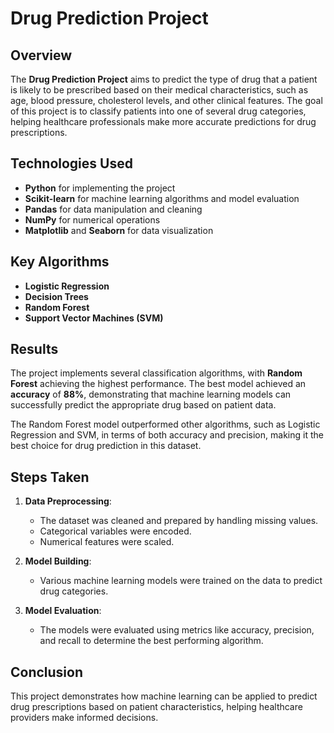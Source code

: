 # Drug Prediction Project

## Overview
The **Drug Prediction Project** aims to predict the type of drug that a patient is likely to be prescribed based on their medical characteristics, such as age, blood pressure, cholesterol levels, and other clinical features. The goal of this project is to classify patients into one of several drug categories, helping healthcare professionals make more accurate predictions for drug prescriptions.

## Technologies Used
- **Python** for implementing the project
- **Scikit-learn** for machine learning algorithms and model evaluation
- **Pandas** for data manipulation and cleaning
- **NumPy** for numerical operations
- **Matplotlib** and **Seaborn** for data visualization

## Key Algorithms
- **Logistic Regression**
- **Decision Trees**
- **Random Forest**
- **Support Vector Machines (SVM)**

## Results
The project implements several classification algorithms, with **Random Forest** achieving the highest performance. The best model achieved an **accuracy** of **88%**, demonstrating that machine learning models can successfully predict the appropriate drug based on patient data.

The Random Forest model outperformed other algorithms, such as Logistic Regression and SVM, in terms of both accuracy and precision, making it the best choice for drug prediction in this dataset.

## Steps Taken
1. **Data Preprocessing**: 
    - The dataset was cleaned and prepared by handling missing values.
    - Categorical variables were encoded.
    - Numerical features were scaled.

2. **Model Building**: 
    - Various machine learning models were trained on the data to predict drug categories.

3. **Model Evaluation**: 
    - The models were evaluated using metrics like accuracy, precision, and recall to determine the best performing algorithm.

## Conclusion
This project demonstrates how machine learning can be applied to predict drug prescriptions based on patient characteristics, helping healthcare providers make informed decisions.
